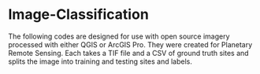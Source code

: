 # Image-Classification
The following codes are designed for use with open source imagery processed with either QGIS or ArcGIS Pro. They were created for Planetary Remote Sensing. Each takes a TIF file and a CSV of ground truth sites and splits the image into training and testing sites and labels.
